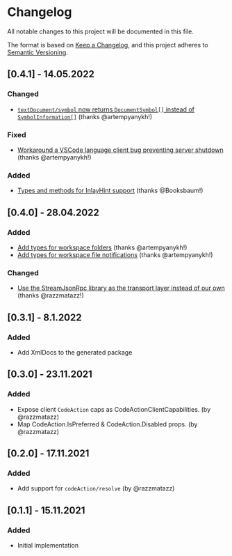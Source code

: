 # Changelog
All notable changes to this project will be documented in this file.

The format is based on [Keep a Changelog](https://keepachangelog.com/en/1.0.0/),
and this project adheres to [Semantic Versioning](https://semver.org/spec/v2.0.0.html).

## [0.4.1] - 14.05.2022

### Changed

* [`textDocument/symbol` now returns `DocumentSymbol[]` instead of `SymbolInformation[]`](https://github.com/ionide/LanguageServerProtocol/pull/18) (thanks @artempyanykh!)

### Fixed

* [Workaround a VSCode language client bug preventing server shutdown](https://github.com/ionide/LanguageServerProtocol/pull/21) (thanks @artempyanykh!)

### Added

* [Types and methods for InlayHint support](https://github.com/ionide/LanguageServerProtocol/pull/22) (thanks @Booksbaum!)

## [0.4.0] - 28.04.2022

### Added

* [Add types for workspace folders](https://github.com/ionide/LanguageServerProtocol/pull/15) (thanks @artempyanykh!)
* [Add types for workspace file notifications](https://github.com/ionide/LanguageServerProtocol/pull/17) (thanks @artempyanykh!)

### Changed

* [Use the StreamJsonRpc library as the transport layer instead of our own](https://github.com/ionide/LanguageServerProtocol/pull/10) (thanks @razzmatazz!)


## [0.3.1] - 8.1.2022

### Added

* Add XmlDocs to the generated package

## [0.3.0] - 23.11.2021

### Added

* Expose client `CodeAction` caps as CodeActionClientCapabilities. (by @razzmatazz)
* Map CodeAction.IsPreferred & CodeAction.Disabled props. (by @razzmatazz)

## [0.2.0] - 17.11.2021

### Added

* Add support for `codeAction/resolve` (by @razzmatazz)

## [0.1.1] - 15.11.2021

### Added

* Initial implementation
